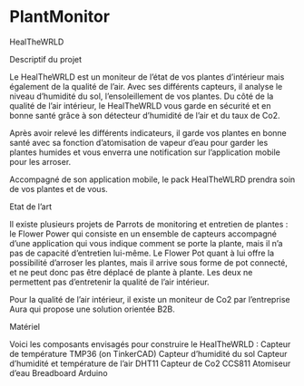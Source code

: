 # PlantMonitor
HealTheWRLD

Descriptif du projet

Le HealTheWRLD est un moniteur de l’état de vos plantes d’intérieur mais également de la qualité de l’air. Avec ses différents capteurs, il analyse le niveau d’humidité du sol, l’ensoleillement de vos plantes. Du côté de la qualité de l’air intérieur, le HealTheWRLD vous garde en sécurité et en bonne santé grâce à son détecteur d’humidité de l’air et du taux de Co2. 

Après avoir relevé les différents indicateurs, il garde vos plantes en bonne santé avec sa fonction d’atomisation de vapeur d’eau pour garder les plantes humides et vous enverra une notification sur l’application mobile pour les arroser.

Accompagné de son application mobile, le pack HealTheWLRD prendra soin de vos plantes et de vous.

Etat de l’art

Il existe plusieurs projets de Parrots de monitoring et entretien de plantes : le Flower Power qui consiste en un ensemble de capteurs accompagné d’une application qui vous indique comment se porte la plante, mais il n’a pas de capacité d’entretien lui-même. Le Flower Pot quant à lui offre la possibilité d’arroser les plantes, mais il arrive sous forme de pot connecté, et ne peut donc pas être déplacé de plante à plante. Les deux ne permettent pas d’entretenir la qualité de l’air intérieur.

Pour la qualité de l’air intérieur, il existe un moniteur de Co2 par l’entreprise Aura qui propose une solution orientée B2B. 

Matériel 

Voici les composants envisagés pour construire le HealTheWRLD : 
Capteur de température TMP36 (on TinkerCAD)
Capteur d’humidité du sol
Capteur d’humidité et température de l’air DHT11
Capteur de Co2 CCS811
Atomiseur d’eau
Breadboard
Arduino


